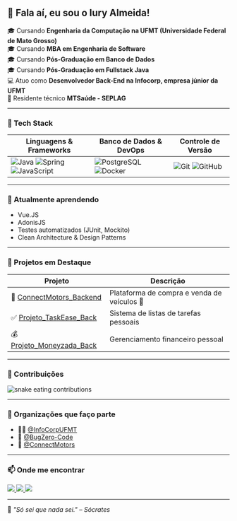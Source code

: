 ## 👋 Fala aí, eu sou o Iury Almeida!

🎓 Cursando **Engenharia da Computação na UFMT (Universidade Federal de Mato Grosso)**  
🎓 Cursando **MBA em Engenharia de Software**  
🎓 Cursando **Pós-Graduação em Banco de Dados**  
🎓 Cursando **Pós-Graduação em Fullstack Java**   
💻 Atuo como **Desenvolvedor Back-End na Infocorp, empresa júnior da UFMT**  
👮 Residente técnico **MTSaúde - SEPLAG**  

---

### 🚀 Tech Stack

| Linguagens & Frameworks | Banco de Dados & DevOps | Controle de Versão |
|-------------------------|--------------------------|---------------------|
| ![Java](https://img.shields.io/badge/Java-ED8B00?style=for-the-badge&logo=java&logoColor=white) ![Spring](https://img.shields.io/badge/Spring-6DB33F?style=for-the-badge&logo=spring&logoColor=white) ![JavaScript](https://img.shields.io/badge/JavaScript-F7DF1E?style=for-the-badge&logo=javascript&logoColor=black) | ![PostgreSQL](https://img.shields.io/badge/PostgreSQL-316192?style=for-the-badge&logo=postgresql&logoColor=white) ![Docker](https://img.shields.io/badge/Docker-2496ED?style=for-the-badge&logo=docker&logoColor=white) | ![Git](https://img.shields.io/badge/Git-F05032?style=for-the-badge&logo=git&logoColor=white) ![GitHub](https://img.shields.io/badge/GitHub-181717?style=for-the-badge&logo=github&logoColor=white) |

---

### 🧠 Atualmente aprendendo

- Vue.JS 
- AdonisJS
- Testes automatizados (JUnit, Mockito)  
- Clean Architecture & Design Patterns  

---

### 📂 Projetos em Destaque

| Projeto | Descrição |
|--------|-----------|
| 🔧 [ConnectMotors_Backend](https://github.com/ConnectMotors/ConnectMotors_Backend) | Plataforma de compra e venda de veículos 🚗 |
| ✅ [Projeto_TaskEase_Back](https://github.com/IuryAlmeidaDev/Projeto_TaskEase_Back) | Sistema de listas de tarefas pessoais |
| 💰 [Projeto_Moneyzada_Back](https://github.com/BugZero-Code/MoneyZada_Backend) | Gerenciamento financeiro pessoal |

---

### 🐍 Contribuições

<picture>
  <source media="(prefers-color-scheme: dark)" srcset="https://github.com/IuryAlmeidaDev/IuryAlmeidaDev/blob/output/github-contribution-grid-snake-dark.svg" />
  <img alt="snake eating contributions" src="https://github.com/IuryAlmeidaDev/IuryAlmeidaDev/blob/output/github-contribution-grid-snake.svg" />
</picture>

---

### 🏢 Organizações que faço parte

- 👨‍💻 [@InfoCorpUFMT](https://github.com/InfoCorpUFMT)
- 🐞 [@BugZero-Code](https://github.com/BugZero-Code)
- 🚗 [@ConnectMotors](https://github.com/ConnectMotors)

---

### 📫 Onde me encontrar

<a href="https://www.linkedin.com/in/iury-almeida/" target="_blank">
  <img src="https://img.shields.io/badge/LinkedIn-0077B5?style=flat&logo=linkedin&logoColor=white" />
</a>
<a href="mailto:iury.colombo@gmail.com" target="_blank">
  <img src="https://img.shields.io/badge/Gmail-D14836?style=flat&logo=gmail&logoColor=white" />
</a>
<a href="https://www.instagram.com/iuryyalmeida/" target="_blank">
  <img src="https://img.shields.io/badge/Instagram-E4405F?style=flat&logo=instagram&logoColor=white" />
</a>

---
 
📜 _"Só sei que nada sei." – Sócrates_
